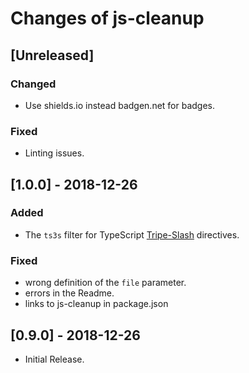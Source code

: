 # Changes of js-cleanup

## \[Unreleased]

### Changed

- Use shields.io instead badgen.net for badges.

### Fixed

- Linting issues.

## \[1.0.0] - 2018-12-26

### Added

- The `ts3s` filter for TypeScript [Tripe-Slash](http://www.typescriptlang.org/docs/handbook/triple-slash-directives.html) directives.

### Fixed

- wrong definition of the `file` parameter.
- errors in the Readme.
- links to js-cleanup in package.json

## \[0.9.0] - 2018-12-26

- Initial Release.
